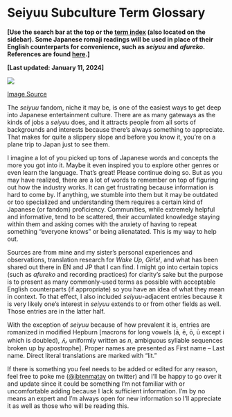 # Seiyuu Subculture Term Glossary

**[Use the search bar at the top or the [term index](https://seiyuu.yakuaru.com/-/index) (also located on the sidebar). Some Japanese romaji readings will be used in place of their English counterparts for convenience, such as *seiyuu* and *afureko*. References are found [here](https://seiyuu.yakuaru.com/*References).]**  

**[Last updated: January 11, 2024]**

![](/Home/180072.jpg)

[Image Source](https://www.nippon.com/en/japan-topics/c07203/a-global-gathering-of-prospective-voice-actors.html)

The *seiyuu* fandom, niche it may be, is one of the easiest ways to get deep into Japanese entertainment culture. There are as many gateways as the kinds of jobs a *seiyuu* does, and it attracts people from all sorts of backgrounds and interests because there’s always something to appreciate. That makes for quite a slippery slope and before you know it, you’re on a plane trip to Japan just to see them.

I imagine a lot of you picked up tons of Japanese words and concepts the more you got into it. Maybe it even inspired you to explore other genres or even learn the language. That’s great! Please continue doing so. But as you may have realized, there are a lot of words to remember on top of figuring out how the industry works. It can get frustrating because information is hard to come by. If anything, we stumble into them but it may be outdated or too specialized and understanding them requires a certain kind of Japanese (or fandom) proficiency. Communities, while extremely helpful and informative, tend to be scattered, their accumlated knowledge staying within them and asking comes with the anxiety of having to repeat something “everyone knows” or being alienatated. This is my way to help out. 

Sources are from mine and my sister’s personal experiences and observations, translation research for *Wake Up, Girls!*, and what has been shared out there in EN and JP that I can find. I might go into certain topics (such as *afureko* and recording practices) for clarity’s sake but the purpose is to present as many commonly-used terms as possible with acceptable English counterparts (if appropriate) so you have an idea of what they mean in context. To that effect, I also included *seiyuu*-adjacent entries because it is very likely one’s interest in *seiyuu* extends to or from other fields as well. Those entries are in the latter half.

With the exception of *seiyuu* because of how prevalent it is, entries are romanized in modified Hepburn [macrons for long vowels (ā, ē, ō, ū except i which is doubled), ん uniformly written as *n*, ambiguous syllable sequences broken up by apostrophe]. Proper names are presented as First name – Last name. Direct literal translations are marked with “lit.”

If there is something you feel needs to be added or edited for any reason, feel free to poke me ([@jbtenmatay](https://twitter.com/jbtenmatay) on twitter) and I’ll be happy to go over it and update since it could be something I’m not familiar with or uncomfortable adding because I lack sufficient information. I’m by no means an expert and I’m always open for new information so I’ll appreciate it as well as those who will be reading this.
